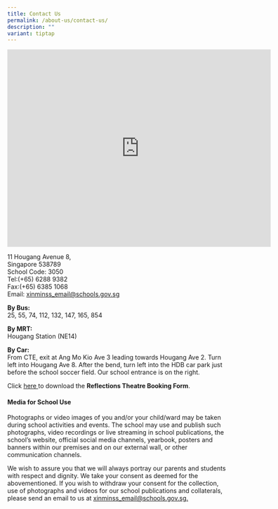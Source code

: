 ```yaml
---
title: Contact Us
permalink: /about-us/contact-us/
description: ""
variant: tiptap
---
```

<div class="iframe-wrapper">
<iframe style="border:0;" height="450" width="600" allowfullscreen="true" frameborder="0" src="https://www.google.com/maps/embed?pb=!1m14!1m8!1m3!1d15954.69738261379!2d103.8828692!3d1.3720807!3m2!1i1024!2i768!4f13.1!3m3!1m2!1s0x31da164f795387f3%3A0x197651e871e83074!2sXinmin%20Secondary%20School!5e0!3m2!1sen!2ssg!4v1700183262839!5m2!1sen!2ssg"></iframe>
</div>
<p>11 Hougang Avenue 8,
<br>Singapore 538789
<br>School Code: 3050
<br>Tel:(+65) 6288 9382
<br>Fax:(+65) 6385 1068
<br>Email: <a href="xinminss_email@schools.gov.sg" rel="noopener noreferrer nofollow" target="_blank">xinminss_email@schools.gov.sg</a> 
<br>
</p>
<p><strong>By Bus:</strong> 
<br>25, 55, 74, 112, 132, 147, 165, 854</p>
<p><strong>By MRT:</strong> 
<br>Hougang Station (NE14)</p>
<p><strong>By Car:</strong> 
<br>From CTE, exit at Ang Mo Kio Ave 3 leading towards Hougang Ave 2. Turn
left into Hougang Ave 8. After the bend, turn left into the HDB car park
just before the school soccer field. Our school entrance is on the right.</p>
<p>Click <a href="https://go.gov.sg/xmssreflectionstheatrebooking" rel="noopener nofollow" target="_blank">here </a>to
download the <strong>Reflections Theatre Booking Form</strong>.</p>
<h4>Media for School Use</h4>
<p>Photographs or video images of you and/or your child/ward may be taken
during school activities and events. The school may use and publish such
photographs, video recordings or live streaming in school publications,
the school’s website, official social media channels, yearbook, posters
and banners within our premises and on our external wall, or other communication
channels.</p>
<p>We wish to assure you that we will always portray our parents and students
with respect and dignity. We take your consent as deemed for the abovementioned.
If you wish to withdraw your consent for the collection, use of photographs
and videos for our school publications and collaterals, please send an
email to us at <a href="xinminss_email@schools.gov.sg" rel="noopener noreferrer nofollow" target="_blank">xinminss_email@schools.gov.sg.</a>
</p>
<p></p>